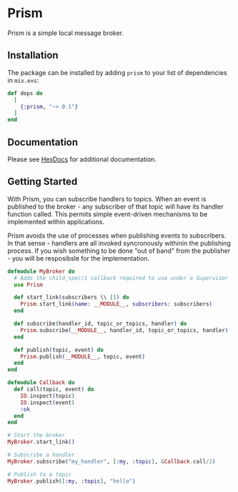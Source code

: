 # Prism

Prism is a simple local message broker.

## Installation

The package can be installed by adding `prism` to your list of dependencies in `mix.exs`:

```elixir
def deps do
  [
    {:prism, "~> 0.1"}
  ]
end
```

## Documentation

Please see [HexDocs](https://hexdocs.pm/prism) for additional documentation.

## Getting Started

With Prism, you can subscribe handlers to topics. When an event is published
to the broker - any subscriber of that topic will have its handler function called.
This permits simple event-driven mechanisms to be implemented within applications.

Prism avoids the use of processes when publishing events to subscribers. In that
sense - handlers are all invoked syncronously withinin the publishing process. If
you wish something to be done "out of band" from the publisher - you will be
resposibsle for the implementation.

```elixir
defmodule MyBroker do
  # Adds the child_spec/1 callback required to use under a Supervisor
  use Prism

  def start_link(subscribers \\ []) do
    Prism.start_link(name: __MODULE__, subscribers: subscribers)
  end

  def subscribe(handler_id, topic_or_topics, handler) do
    Prism.subscribe(__MODULE__, handler_id, topic_or_topics, handler)
  end

  def publish(topic, event) do
    Prism.publish(__MODULE__, topic, event)
  end
end

defmodule Callback do
  def call(topic, event) do
    IO.inspect(topic)
    IO.inspect(event)
    :ok
  end
end

# Start the broker
MyBroker.start_link()

# Subscribe a handler
MyBroker.subscribe("my_handler", [:my, :topic], &Callback.call/2)

# Publish to a topic
MyBroker.publish([:my, :topic], "hello")
```